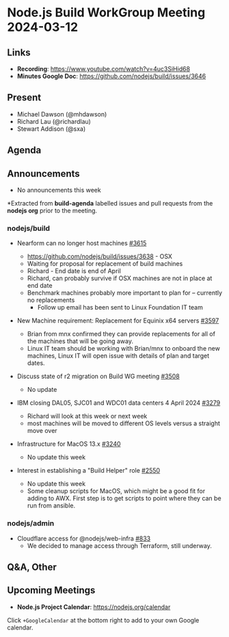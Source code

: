 # Node.js  Build WorkGroup Meeting 2024-03-12

## Links

* **Recording**:  <https://www.youtube.com/watch?v=4uc3SiHid68>
* **Minutes Google Doc**: <https://github.com/nodejs/build/issues/3646>

## Present

* Michael Dawson (@mhdawson)
* Richard Lau (@richardlau)
* Stewart Addison (@sxa)

## Agenda

## Announcements

* No announcements this week

*Extracted from **build-agenda** labelled issues and pull requests from the **nodejs org** prior to the meeting.

### nodejs/build

* Nearform can no longer host machines [#3615](https://github.com/nodejs/build/issues/3615)
  * <https://github.com/nodejs/build/issues/3638> - OSX
  * Waiting for proposal for replacement of build machines
  * Richard - End date is end of April
  * Richard, can probably survive if OSX machines are not in place at end date
  * Benchmark machines probably more important to plan for – currently no replacements
    * Follow up email has been sent to Linux Foundation IT team

* New Machine requirement: Replacement for Equinix x64 servers [#3597](https://github.com/nodejs/build/issues/3597)
  * Brian from mnx confirmed they can provide replacements for all of the machines that will
    be going away.
  * Linux IT team should be working with Brian/mnx to onboard the new machines, Linux IT will
    open issue with details of plan and target dates.

* Discuss state of r2 migration on Build WG meeting [#3508](https://github.com/nodejs/build/issues/3508)
  * No update

* IBM closing DAL05, SJC01 and WDC01 data centers 4 April 2024 [#3279](https://github.com/nodejs/build/issues/3279)
  * Richard will look at this week or next week
  * most machines will be moved to different OS levels versus a straight move over

* Infrastructure for MacOS 13.x [#3240](https://github.com/nodejs/build/issues/3240)
  * No update this week

* Interest in establishing a "Build Helper" role [#2550](https://github.com/nodejs/build/issues/2550)
  * No update this week
  * Some cleanup scripts for MacOS, which might be a good fit for adding to AWX. First step is
    to get scripts to point where they can be run from ansible.

### nodejs/admin

* Cloudflare access for @nodejs/web-infra [#833](https://github.com/nodejs/admin/issues/833)
  * We decided to manage access through Terraform, still underway.

## Q&A, Other

## Upcoming Meetings

* **Node.js Project Calendar**: <https://nodejs.org/calendar>

Click `+GoogleCalendar` at the bottom right to add to your own Google calendar.
